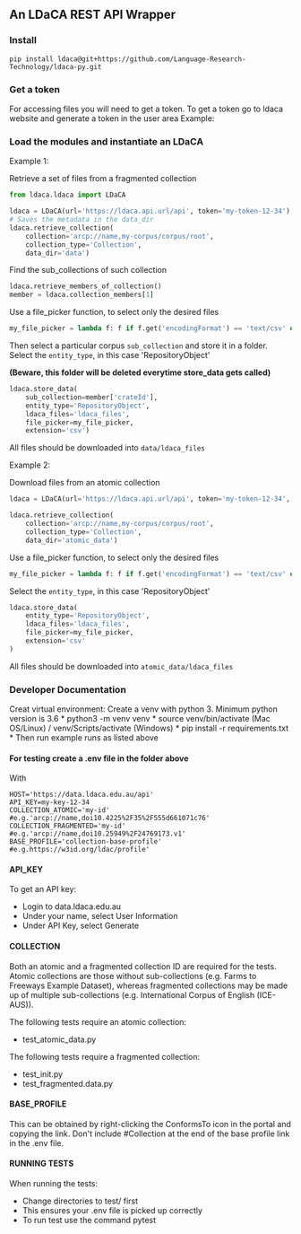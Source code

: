 ## An LDaCA REST API Wrapper

### Install

```shell
pip install ldaca@git+https://github.com/Language-Research-Technology/ldaca-py.git
```

### Get a token

For accessing files you will need to get a token. To get a token go to ldaca website and generate a token in the user
area Example:

### Load the modules and instantiate an LDaCA

Example 1:

Retrieve a set of files from a fragmented collection

```python
from ldaca.ldaca import LDaCA

ldaca = LDaCA(url='https://ldaca.api.url/api', token='my-token-12-34')
# Saves the metadata in the data_dir
ldaca.retrieve_collection(
    collection='arcp://name,my-corpus/corpus/root',
    collection_type='Collection',
    data_dir='data')
```

Find the sub_collections of such collection

```python
ldaca.retrieve_members_of_collection()
member = ldaca.collection_members[1]
```

Use a file_picker function, to select only the desired files

```python
my_file_picker = lambda f: f if f.get('encodingFormat') == 'text/csv' else None
```

Then select a particular corpus `sub_collection` and store it in a folder. Select the `entity_type`, in this case 'RepositoryObject'

**(Beware, this folder will be deleted everytime store_data gets called)**

```python
ldaca.store_data(
    sub_collection=member['crateId'], 
    entity_type='RepositoryObject', 
    ldaca_files='ldaca_files', 
    file_picker=my_file_picker, 
    extension='csv')
```

All files should be downloaded into `data/ldaca_files`

Example 2:

Download files from an atomic collection 

```python
ldaca = LDaCA(url='https://ldaca.api.url/api', token='my-token-12-34', data_dir='atomic_data')

ldaca.retrieve_collection(
    collection='arcp://name,my-corpus/corpus/root',
    collection_type='Collection',
    data_dir='atomic_data')
```

Use a file_picker function, to select only the desired files

```python
my_file_picker = lambda f: f if f.get('encodingFormat') == 'text/csv' else None
```

Select the `entity_type`, in this case 'RepositoryObject'

```python
ldaca.store_data(
    entity_type='RepositoryObject', 
    ldaca_files='ldaca_files', 
    file_picker=my_file_picker, 
    extension='csv'
)
```

All files should be downloaded into `atomic_data/ldaca_files`

### Developer Documentation

Creat virtual environment:
Create a venv with python 3. Minimum python version is 3.6
    * python3 -m venv venv
    * source venv/bin/activate (Mac OS/Linux) / venv/Scripts/activate (Windows)
    * pip install -r requirements.txt
    * Then run example runs as listed above

#### For testing create a .env file in the folder above

With
```shell
HOST='https://data.ldaca.edu.au/api'
API_KEY=my-key-12-34
COLLECTION_ATOMIC='my-id'  #e.g.'arcp://name,doi10.4225%2F35%2F555d661071c76'
COLLECTION_FRAGMENTED='my-id'  #e.g.'arcp://name,doi10.25949%2F24769173.v1'
BASE_PROFILE='collection-base-profile'  #e.g.https://w3id.org/ldac/profile'
```

#### API_KEY
To get an API key:
- Login to data.ldaca.edu.au
- Under your name, select User Information
- Under API Key, select Generate

#### COLLECTION
Both an atomic and a fragmented collection ID are required for the tests. Atomic collections are those without sub-collections (e.g. Farms to Freeways Example Dataset), whereas fragmented collections may be made up of multiple sub-collections (e.g. International Corpus of English (ICE-AUS)).

The following tests require an atomic collection:
- test_atomic_data.py

The following tests require a fragmented collection:
- test_init.py
- test_fragmented.data.py

#### BASE_PROFILE

This can be obtained by right-clicking the ConformsTo icon in the portal and copying the link. Don't include #Collection at the end of the base profile link in the .env file.

#### RUNNING TESTS

When running the tests:
- Change directories to test/ first
- This ensures your .env file is picked up correctly
- To run test use the command pytest